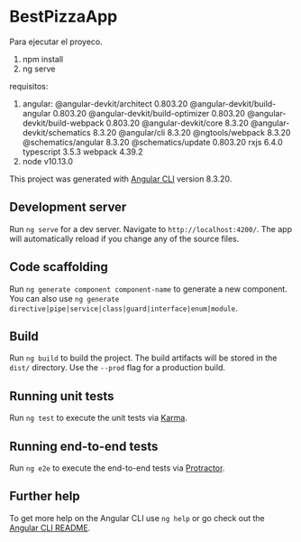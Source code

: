 # BestPizzaApp

Para ejecutar el proyeco.

1. npm install
2. ng serve

requisitos:
1. angular:
@angular-devkit/architect         0.803.20
@angular-devkit/build-angular     0.803.20
@angular-devkit/build-optimizer   0.803.20
@angular-devkit/build-webpack     0.803.20
@angular-devkit/core              8.3.20
@angular-devkit/schematics        8.3.20
@angular/cli                      8.3.20
@ngtools/webpack                  8.3.20
@schematics/angular               8.3.20
@schematics/update                0.803.20
rxjs                              6.4.0
typescript                        3.5.3
webpack                           4.39.2
2. node v10.13.0

This project was generated with [Angular CLI](https://github.com/angular/angular-cli) version 8.3.20.

## Development server

Run `ng serve` for a dev server. Navigate to `http://localhost:4200/`. The app will automatically reload if you change any of the source files.

## Code scaffolding

Run `ng generate component component-name` to generate a new component. You can also use `ng generate directive|pipe|service|class|guard|interface|enum|module`.

## Build

Run `ng build` to build the project. The build artifacts will be stored in the `dist/` directory. Use the `--prod` flag for a production build.

## Running unit tests

Run `ng test` to execute the unit tests via [Karma](https://karma-runner.github.io).

## Running end-to-end tests

Run `ng e2e` to execute the end-to-end tests via [Protractor](http://www.protractortest.org/).

## Further help

To get more help on the Angular CLI use `ng help` or go check out the [Angular CLI README](https://github.com/angular/angular-cli/blob/master/README.md).
